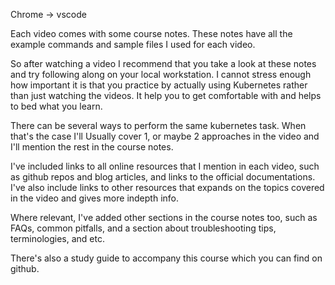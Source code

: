Chrome -> vscode

Each video comes with some course notes. These notes have all the example commands and sample files I used for each video.

So after watching a video I recommend that you take a look at these notes and try following along on your local workstation. I cannot stress enough how important it is that you practice by actually using Kubernetes rather than just watching the videos. It help you to get comfortable with and helps to bed what you learn.

There can be several ways to perform the same kubernetes task. When that's the case I'll Usually cover 1, or maybe 2 approaches in the video and I'll mention the rest in the course notes.


I've included links to all online resources that I mention in each video, such as github repos and blog articles, and links to the official documentations. I've also include links to other resources that expands on the topics covered in the video and gives more indepth info.

Where relevant, I've added other sections in the course notes too, such as FAQs, common pitfalls, and a section about troubleshooting tips, terminologies, and etc. 


There's also a study guide to accompany this course which you can find on github. 
